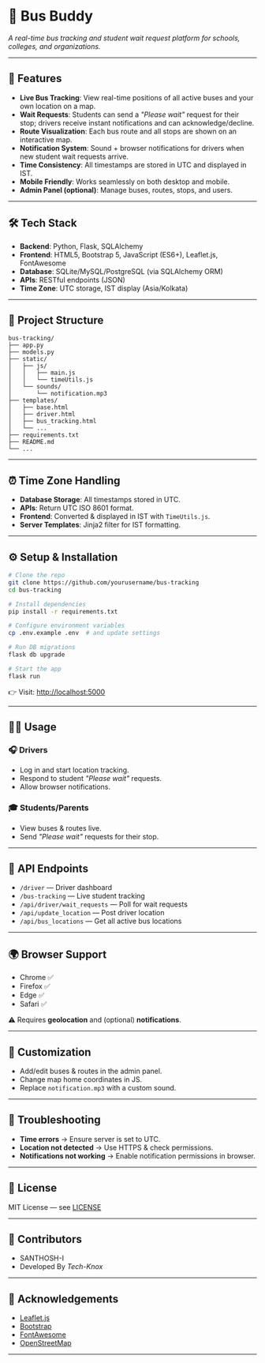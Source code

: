 
# 🚌 Bus Buddy

*A real-time bus tracking and student wait request platform for schools, colleges, and organizations.*

---

## 🚀 Features

* **Live Bus Tracking**: View real-time positions of all active buses and your own location on a map.
* **Wait Requests**: Students can send a *"Please wait"* request for their stop; drivers receive instant notifications and can acknowledge/decline.
* **Route Visualization**: Each bus route and all stops are shown on an interactive map.
* **Notification System**: Sound + browser notifications for drivers when new student wait requests arrive.
* **Time Consistency**: All timestamps are stored in UTC and displayed in IST.
* **Mobile Friendly**: Works seamlessly on both desktop and mobile.
* **Admin Panel (optional)**: Manage buses, routes, stops, and users.

---

## 🛠️ Tech Stack

* **Backend**: Python, Flask, SQLAlchemy
* **Frontend**: HTML5, Bootstrap 5, JavaScript (ES6+), Leaflet.js, FontAwesome
* **Database**: SQLite/MySQL/PostgreSQL (via SQLAlchemy ORM)
* **APIs**: RESTful endpoints (JSON)
* **Time Zone**: UTC storage, IST display (Asia/Kolkata)

---

## 📂 Project Structure

```
bus-tracking/
├── app.py
├── models.py
├── static/
│   ├── js/
│   │   ├── main.js
│   │   └── timeUtils.js
│   └── sounds/
│       └── notification.mp3
├── templates/
│   ├── base.html
│   ├── driver.html
│   ├── bus_tracking.html
│   └── ...
├── requirements.txt
├── README.md
└── ...
```

---

## ⏰ Time Zone Handling

* **Database Storage**: All timestamps stored in UTC.
* **APIs**: Return UTC ISO 8601 format.
* **Frontend**: Converted & displayed in IST with `TimeUtils.js`.
* **Server Templates**: Jinja2 filter for IST formatting.

---

## ⚙️ Setup & Installation

```bash
# Clone the repo
git clone https://github.com/yourusername/bus-tracking
cd bus-tracking

# Install dependencies
pip install -r requirements.txt

# Configure environment variables
cp .env.example .env  # and update settings

# Run DB migrations
flask db upgrade

# Start the app
flask run
```

👉 Visit: [http://localhost:5000](http://localhost:5000)

---

## 👨‍💻 Usage

### 🎧 Drivers

* Log in and start location tracking.
* Respond to student *"Please wait"* requests.
* Allow browser notifications.

### 🎓 Students/Parents

* View buses & routes live.
* Send *"Please wait"* requests for their stop.

---

## 🔑 API Endpoints

* `/driver` — Driver dashboard
* `/bus-tracking` — Live student tracking
* `/api/driver/wait_requests` — Poll for wait requests
* `/api/update_location` — Post driver location
* `/api/bus_locations` — Get all active bus locations

---

## 🌍 Browser Support

* Chrome ✅
* Firefox ✅
* Edge ✅
* Safari ✅

⚠️ Requires **geolocation** and (optional) **notifications**.

---

## 🎨 Customization

* Add/edit buses & routes in the admin panel.
* Change map home coordinates in JS.
* Replace `notification.mp3` with a custom sound.

---

## 🐛 Troubleshooting

* **Time errors** → Ensure server is set to UTC.
* **Location not detected** → Use HTTPS & check permissions.
* **Notifications not working** → Enable notification permissions in browser.

---

## 📜 License

MIT License — see [LICENSE](LICENSE)

---

## 🤝 Contributors

* SANTHOSH-I
* Developed By *Tech-Knox*

---

## 🙏 Acknowledgements

* [Leaflet.js](https://leafletjs.com)
* [Bootstrap](https://getbootstrap.com)
* [FontAwesome](https://fontawesome.com)
* [OpenStreetMap](https://www.openstreetmap.org)

---
